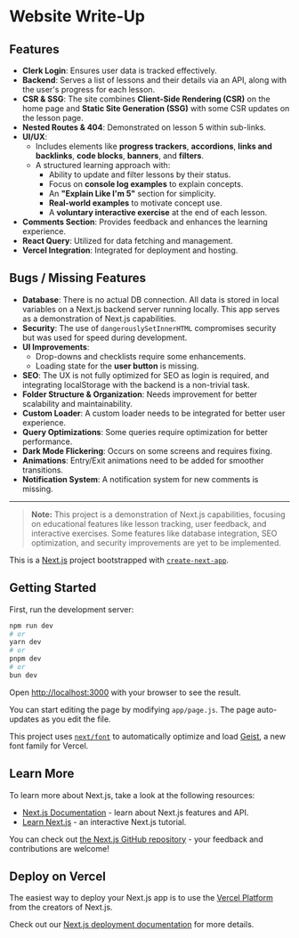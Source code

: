 # Website Write-Up

## Features

- **Clerk Login**: Ensures user data is tracked effectively.
- **Backend**: Serves a list of lessons and their details via an API, along with the user's progress for each lesson.
- **CSR & SSG**: The site combines **Client-Side Rendering (CSR)** on the home page and **Static Site Generation (SSG)** with some CSR updates on the lesson page.
- **Nested Routes & 404**: Demonstrated on lesson 5 within sub-links.
- **UI/UX**:
  - Includes elements like **progress trackers**, **accordions**, **links and backlinks**, **code blocks**, **banners**, and **filters**.
  - A structured learning approach with:
    - Ability to update and filter lessons by their status.
    - Focus on **console log examples** to explain concepts.
    - An **"Explain Like I'm 5"** section for simplicity.
    - **Real-world examples** to motivate concept use.
    - A **voluntary interactive exercise** at the end of each lesson.
- **Comments Section**: Provides feedback and enhances the learning experience.
- **React Query**: Utilized for data fetching and management.
- **Vercel Integration**: Integrated for deployment and hosting.

## Bugs / Missing Features

- **Database**: There is no actual DB connection. All data is stored in local variables on a Next.js backend server running locally. This app serves as a demonstration of Next.js capabilities.
- **Security**: The use of `dangerouslySetInnerHTML` compromises security but was used for speed during development.
- **UI Improvements**:
  - Drop-downs and checklists require some enhancements.
  - Loading state for the **user button** is missing.
- **SEO**: The UX is not fully optimized for SEO as login is required, and integrating localStorage with the backend is a non-trivial task.
- **Folder Structure & Organization**: Needs improvement for better scalability and maintainability.
- **Custom Loader**: A custom loader needs to be integrated for better user experience.
- **Query Optimizations**: Some queries require optimization for better performance.
- **Dark Mode Flickering**: Occurs on some screens and requires fixing.
- **Animations**: Entry/Exit animations need to be added for smoother transitions.
- **Notification System**: A notification system for new comments is missing.

---

> **Note:** This project is a demonstration of Next.js capabilities, focusing on educational features like lesson tracking, user feedback, and interactive exercises. Some features like database integration, SEO optimization, and security improvements are yet to be implemented.




This is a [Next.js](https://nextjs.org) project bootstrapped with [`create-next-app`](https://nextjs.org/docs/app/api-reference/cli/create-next-app).

## Getting Started

First, run the development server:

```bash
npm run dev
# or
yarn dev
# or
pnpm dev
# or
bun dev
```

Open [http://localhost:3000](http://localhost:3000) with your browser to see the result.

You can start editing the page by modifying `app/page.js`. The page auto-updates as you edit the file.

This project uses [`next/font`](https://nextjs.org/docs/app/building-your-application/optimizing/fonts) to automatically optimize and load [Geist](https://vercel.com/font), a new font family for Vercel.

## Learn More

To learn more about Next.js, take a look at the following resources:

- [Next.js Documentation](https://nextjs.org/docs) - learn about Next.js features and API.
- [Learn Next.js](https://nextjs.org/learn) - an interactive Next.js tutorial.

You can check out [the Next.js GitHub repository](https://github.com/vercel/next.js) - your feedback and contributions are welcome!

## Deploy on Vercel

The easiest way to deploy your Next.js app is to use the [Vercel Platform](https://vercel.com/new?utm_medium=default-template&filter=next.js&utm_source=create-next-app&utm_campaign=create-next-app-readme) from the creators of Next.js.

Check out our [Next.js deployment documentation](https://nextjs.org/docs/app/building-your-application/deploying) for more details.
